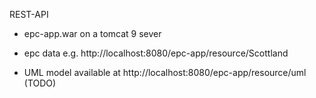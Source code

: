 REST-API
* epc-app.war on a tomcat 9 sever

* epc data e.g.  http://localhost:8080/epc-app/resource/Scottland

* UML model available at http://localhost:8080/epc-app/resource/uml (TODO)
